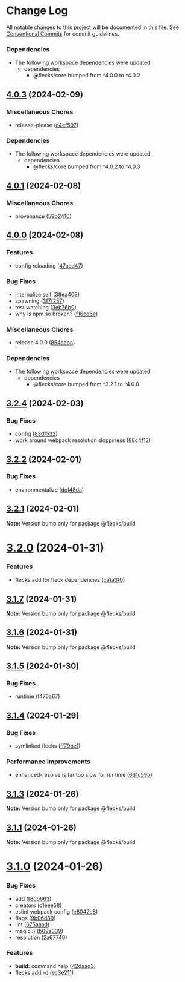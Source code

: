 # Change Log

All notable changes to this project will be documented in this file.
See [Conventional Commits](https://conventionalcommits.org) for commit guidelines.

### Dependencies

* The following workspace dependencies were updated
  * dependencies
    * @flecks/core bumped from ^4.0.0 to ^4.0.2

## [4.0.3](https://github.com/cha0s/flecks/compare/build-v4.0.2...build-v4.0.3) (2024-02-09)


### Miscellaneous Chores

* release-please ([c4ef597](https://github.com/cha0s/flecks/commit/c4ef597be720041602354118103eed21e8fe0e91))


### Dependencies

* The following workspace dependencies were updated
  * dependencies
    * @flecks/core bumped from ^4.0.2 to ^4.0.3

## [4.0.1](https://github.com/cha0s/flecks/compare/build-v4.0.0...build-v4.0.1) (2024-02-08)


### Miscellaneous Chores

* provenance ([59b2410](https://github.com/cha0s/flecks/commit/59b2410abdc7c34348dd79f93d53dc0a29f2a64a))

## [4.0.0](https://github.com/cha0s/flecks/compare/build-v3.2.4...build-v4.0.0) (2024-02-08)


### Features

* config reloading ([47aed47](https://github.com/cha0s/flecks/commit/47aed47b5e1f718769380d078d8ab1a25ec4b9c8))


### Bug Fixes

* internalize self ([38ea408](https://github.com/cha0s/flecks/commit/38ea408ba3ffe4d6007363b6d7bece0958f23b4e))
* spawning ([3f7f257](https://github.com/cha0s/flecks/commit/3f7f2573d8eb3e5ad6fe27b162b1abaec3738f67))
* test watching ([3eb76b0](https://github.com/cha0s/flecks/commit/3eb76b08e3401def4e1283dd17141297a4edb3ad))
* why is npm so broken? ([f16cd6e](https://github.com/cha0s/flecks/commit/f16cd6e171ce500ca977b4c889a9573016ff1441))


### Miscellaneous Chores

* release 4.0.0 ([854aaba](https://github.com/cha0s/flecks/commit/854aaba82b7db5f04ddc42e3532e2f8211b1d536))


### Dependencies

* The following workspace dependencies were updated
  * dependencies
    * @flecks/core bumped from ^3.2.1 to ^4.0.0

## [3.2.4](https://git.hq.cha0s.io/cha0s/flecks/compare/v3.2.3...v3.2.4) (2024-02-03)


### Bug Fixes

* config ([83df532](https://git.hq.cha0s.io/cha0s/flecks/commits/83df532e97db80166e72c6fd78efe094799dab67))
* work around webpack resolution sloppiness ([88c4f13](https://git.hq.cha0s.io/cha0s/flecks/commits/88c4f13f7430d565e6f498ef7b79f746b6b2c8ab))





## [3.2.2](https://git.hq.cha0s.io/cha0s/flecks/compare/v3.2.1...v3.2.2) (2024-02-01)


### Bug Fixes

* environmentalize ([dcf48da](https://git.hq.cha0s.io/cha0s/flecks/commits/dcf48dab9555020dc954e4753c4f0f093d662789))





## [3.2.1](https://git.hq.cha0s.io/cha0s/flecks/compare/v3.2.0...v3.2.1) (2024-02-01)

**Note:** Version bump only for package @flecks/build





# [3.2.0](https://git.hq.cha0s.io/cha0s/flecks/compare/v3.1.8...v3.2.0) (2024-01-31)


### Features

* flecks add for fleck dependencies ([ca1a3f0](https://git.hq.cha0s.io/cha0s/flecks/commits/ca1a3f0b1a849c6b223f0241c681c67a7ceb03a9))





## [3.1.7](https://git.hq.cha0s.io/cha0s/flecks/compare/v3.1.6...v3.1.7) (2024-01-31)

**Note:** Version bump only for package @flecks/build





## [3.1.6](https://git.hq.cha0s.io/cha0s/flecks/compare/v3.1.5...v3.1.6) (2024-01-31)

**Note:** Version bump only for package @flecks/build





## [3.1.5](https://git.hq.cha0s.io/cha0s/flecks/compare/v3.1.4...v3.1.5) (2024-01-30)


### Bug Fixes

* runtime ([f476a67](https://git.hq.cha0s.io/cha0s/flecks/commits/f476a6792ab4738c0970a97a7285c2d502d9f876))





## [3.1.4](https://git.hq.cha0s.io/cha0s/flecks/compare/v3.1.3...v3.1.4) (2024-01-29)


### Bug Fixes

* symlinked flecks ([ff79be1](https://git.hq.cha0s.io/cha0s/flecks/commits/ff79be17677560f5e8b2151d9f67252049b0d2ff))


### Performance Improvements

* enhanced-resolve is far too slow for runtime ([6d1c59b](https://git.hq.cha0s.io/cha0s/flecks/commits/6d1c59b3517b527f436aadd322ddad7a47eab9d6))





## [3.1.3](https://git.hq.cha0s.io/cha0s/flecks/compare/v3.1.1...v3.1.3) (2024-01-26)

**Note:** Version bump only for package @flecks/build





## [3.1.1](https://git.hq.cha0s.io/cha0s/flecks/compare/v3.1.0...v3.1.1) (2024-01-26)

**Note:** Version bump only for package @flecks/build





# [3.1.0](https://git.hq.cha0s.io/cha0s/flecks/compare/v1.4.1...v3.1.0) (2024-01-26)


### Bug Fixes

* add ([f8db663](https://git.hq.cha0s.io/cha0s/flecks/commits/f8db66352c4036e0b33abd6b98fabb0d7e846836))
* creators ([c1eee58](https://git.hq.cha0s.io/cha0s/flecks/commits/c1eee58a41553941613bed6879ad70cf46260cb2))
* eslint webpack config ([e8042c8](https://git.hq.cha0s.io/cha0s/flecks/commits/e8042c8107a8ba86ddaf9ac649b786dfaa6084dd))
* flags ([9b06d89](https://git.hq.cha0s.io/cha0s/flecks/commits/9b06d89dcc18c942839d43eb88752dd5e93d69a7))
* lint ([675aaad](https://git.hq.cha0s.io/cha0s/flecks/commits/675aaadaedd539ebbef9ab0ace9e9ae8832d1e08))
* magic :) ([b09a339](https://git.hq.cha0s.io/cha0s/flecks/commits/b09a339e7eea9672274732f7ac9fdad51a4a99ec))
* resolution ([2a67740](https://git.hq.cha0s.io/cha0s/flecks/commits/2a67740911e21883a9d44817e3a53de6ba44b19f))


### Features

* **build:** command help ([42daad3](https://git.hq.cha0s.io/cha0s/flecks/commits/42daad3a40470bb2007c5f9ef3836014b22b0b75))
* flecks add -d ([ec3e211](https://git.hq.cha0s.io/cha0s/flecks/commits/ec3e211f5886186bb75de4a9b7c0bcd4af16f53b))
